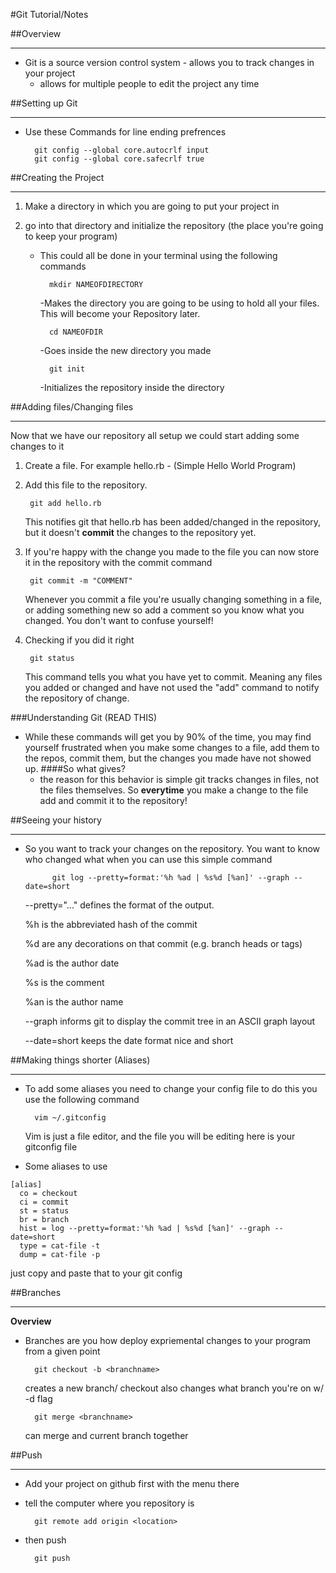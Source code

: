 #Git Tutorial/Notes 

##Overview
***
- Git is a source version control system - allows you to track changes in your project 
	- allows for multiple people to edit the project any time 

##Setting up Git 
*** 
- Use these Commands for line ending prefrences 
		
		git config --global core.autocrlf input
		git config --global core.safecrlf true

##Creating the Project
*** 
1. Make a directory in which you are going to put your project in 

2. go into that directory and initialize the repository (the place you're going to keep your program)
	
	- This could all be done in your terminal using the following commands
			
			mkdir NAMEOFDIRECTORY 
		-Makes the directory you are going to be using to hold all your files. This will become your Repository later. 
		
			cd NAMEOFDIR 
		
		-Goes inside the new directory you made 
	
			git init
		
		-Initializes the repository inside the directory

##Adding files/Changing files  
***

Now that we have our repository all setup we could start adding some changes to it 

1. Create a file. For example hello.rb - (Simple Hello World Program)
2. Add this file to the repository. 
		
		git add hello.rb 
		
	This notifies git that hello.rb has been added/changed in the repository, but it doesn't **commit** the changes to the repository yet. 
	
3. If you're happy with the change you made to the file you can now store it in the repository with the commit command 
		
		git commit -m "COMMENT"
		
	Whenever you commit a file you're usually changing something in a file, or adding something new so add a comment so you know what you changed. You don't want to confuse yourself! 
	
4. Checking if you did it right
		
		git status
		
	This command tells you what you have yet to commit. Meaning any files you added or changed and have not used the "add" command to notify the repository of change. 
	
###Understanding Git (READ THIS)

- While these commands will get you by 90% of the time, you may find yourself frustrated when you make some changes to a file, add them to the repos, commit them, but the changes you made have not showed up.
####So what gives?
	- the reason for this behavior is simple git tracks changes in files, not the files themselves. So **everytime** you make a change to the file add and commit it to the repository! 

##Seeing your history 
***
- So you want to track your changes on the repository. You want to know who changed what when 
you can use this simple command
			
			git log --pretty=format:'%h %ad | %s%d [%an]' --graph --date=short
			
	--pretty="..." defines the format of the output.
	
	%h is the abbreviated hash of the commit
	
	%d are any decorations on that commit (e.g. branch heads or tags)
	
	%ad is the author date
	
	%s is the comment
	
	%an is the author name
	
	--graph informs git to display the commit tree in an ASCII graph 	layout
	
	--date=short keeps the date format nice and short

##Making things shorter (Aliases)
***
- To add some aliases you need to change your config file to do this you use the following command 

		vim ~/.gitconfig
	
	Vim is just a file editor, and the file you will be editing here is your gitconfig file
	
- Some aliases to use 

```		
[alias]
  co = checkout
  ci = commit
  st = status
  br = branch
  hist = log --pretty=format:'%h %ad | %s%d [%an]' --graph --date=short
  type = cat-file -t
  dump = cat-file -p
```
just copy and paste that to your git config 

##Branches 
***
**Overview**

- Branches are you how deploy expriemental changes to your program from a given point 

		git checkout -b <branchname>
	creates a new branch/ checkout also changes what branch you're on w/ -d flag
	
		git merge <branchname>
	can merge <branchname> and current branch together
	
##Push
***
- Add your project on github first with the menu there
- tell the computer where you repository is 

		git remote add origin <location>

- then push 
	
		git push


